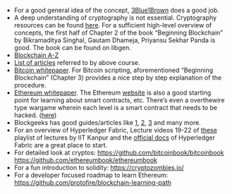 * For a good general idea of the concept, [3Blue1Brown](https://www.youtube.com/watch?v=bBC-nXj3Ng4&vl=en) does a good job.<br/>
* A deep understanding of cryptography is not essential. Cryptography resources can be found [here](https://github.com/bitsacm/Slack-Stock-DAG/blob/master/cryptography.md). For a sufficient high-level overview of concepts, the first half of Chapter 2 of the book “Beginning Blockchain” by Bikramaditya Singhal, Gautam Dhameja, Priyansu Sekhar Panda is good.  The book can be found on libgen.
* [Blockchain A-Z](https://www.udemy.com/course/build-your-blockchain-az/)
* [List of articles](https://www.superdatascience.com/pages/blockchain) referred to by above course.
* [Bitcoin whitepaper](https://bitcoin.org/bitcoin.pdf). For Bitcoin scripting, aforementioned “Beginning Blockchain” (Chapter 3) provides a nice step by step explanation of the procedure.<br/>
* [Ethereum whitepaper]( https://ethereum.org/en/whitepaper/). The Ethereum [website]( https://ethereum.org/en/) is also a good starting point for learning about smart contracts, etc. There’s even a overthewire type wargame wherein each level is a smart contract that needs to be hacked. ([here]( https://ethernaut.openzeppelin.com/)) <br/>
* Blockgeeks has good guides/articles like [1]( https://blockgeeks.com/guides/what-is-blockchain-technology/), [2]( https://blockgeeks.com/guides/blockchain-consensus/), [3](https://blockgeeks.com/guides/blockchain-scalability/)  and many more.<br/>
* For an overview of Hyperledger Fabric, Lecture videos 19-22 of [these]( https://www.youtube.com/playlist?list=PLFW6lRTa1g80R3Q_5-jsNVhDFAeGaABo9) playlist of lectures by IIT Kanpur and the [official docs]( https://hyperledger-fabric.readthedocs.io/en/latest/whatis.html) of Hyperledger Fabric are a great place to start.<br/>
* For detailed look at cryptos:
https://github.com/bitcoinbook/bitcoinbook
https://github.com/ethereumbook/ethereumbook
* For a fun introduction to solidity:
https://cryptozombies.io/
* For a developer focused roadmap to learn Ethereum: https://github.com/protofire/blockchain-learning-path
